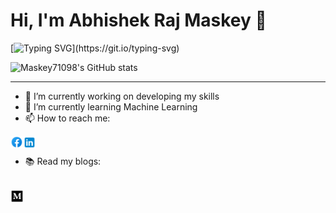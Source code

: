 # Hi, I'm Abhishek Raj Maskey 👋

<!-- Typing text -->
[![Typing SVG](https://readme-typing-svg.herokuapp.com?color=05F747&lines=Welcome+to+my+GitHub+Profile!)](https://git.io/typing-svg)

<!-- Github Card -->
![Maskey71098's GitHub stats](https://github-readme-stats.vercel.app/api?username=Maskey71098&theme=blue-green&show_icons=true)

___
- 🔭 I’m currently working on developing my skills
- 🌱 I’m currently learning Machine Learning
- 📫 How to reach me:
<a href="https://www.facebook.com/abhishek.maskey.54/">
  <img align="left" alt="Abhishek Maskey | facebook" width="20px" src="https://raw.githubusercontent.com/Maskey71098/Maskey71098/master/assets/icons8-facebook.svg" />
</a>
<a href="https://www.linkedin.com/in/abhishek-maskey-4174b11ab/">
  <img align="left" alt="Abhishek Maskey | LinkedIn" width="21px" src="https://raw.githubusercontent.com/Maskey71098/Maskey71098/master/assets/icons8-linkedin.svg" />
</a>  

</br>  

- 📚 Read my blogs:
 </br>
<a href="https://medium.com/@abhishekmaskey-67701">
  <img align="center" alt="Abhishek's Medium" width="21px" src="https://raw.githubusercontent.com/Maskey71098/Maskey71098/master/assets/icons8-medium-monogram.svg" />
</a> 

